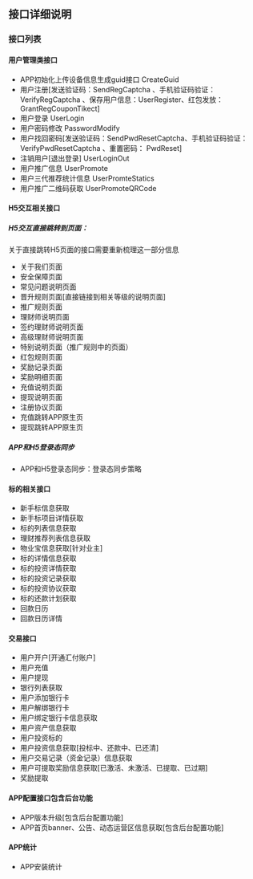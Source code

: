 ## 接口详细说明

### 接口列表

#### 用户管理类接口

* APP初始化上传设备信息生成guid接口 CreateGuid
* 用户注册[发送验证码：SendRegCaptcha 、手机验证码验证：VerifyRegCaptcha 、保存用户信息：UserRegister、红包发放： GrantRegCouponTikect]
* 用户登录 UserLogin
* 用户密码修改  PasswordModify
* 用户找回密码[发送验证码：SendPwdResetCaptcha、手机验证码验证：VerifyPwdResetCaptcha 、重置密码： PwdReset]
* 注销用户[退出登录] UserLoginOut
* 用户推广信息 UserPromote
* 用户三代推荐统计信息 UserPromteStatics
* 用户推广二维码获取 UserPromoteQRCode

#### H5交互相关接口 
    
##### H5交互直接跳转到页面：
关于直接跳转H5页面的接口需要重新梳理这一部分信息

* 关于我们页面 
* 安全保障页面
* 常见问题说明页面
* 晋升规则页面[直接链接到相关等级的说明页面]
* 推广规则页面
* 理财师说明页面
* 签约理财师说明页面
* 高级理财师说明页面
* 特别说明页面（推广规则中的页面）
* 红包规则页面
* 奖励记录页面
* 奖励明细页面
* 充值说明页面
* 提现说明页面
* 注册协议页面 
* 充值跳转APP原生页
* 提现跳转APP原生页

##### APP和H5登录态同步

* APP和H5登录态同步：登录态同步策略

#### 标的相关接口

* 新手标信息获取
* 新手标项目详情获取
* 标的列表信息获取
* 理财推荐列表信息获取
* 物业宝信息获取[针对业主]
* 标的详情信息获取
* 标的投资详情获取
* 标的投资记录获取
* 标的投资协议获取
* 标的还款计划获取
* 回款日历
* 回款日历详情

#### 交易接口

* 用户开户[开通汇付账户]
* 用户充值
* 用户提现
* 银行列表获取 
* 用户添加银行卡
* 用户解绑银行卡
* 用户绑定银行卡信息获取
* 用户资产信息获取
* 用户投资标的
* 用户投资信息获取[投标中、还款中、已还清]
* 用户交易记录（资金记录）信息获取
* 用户可提取奖励信息获取[已激活、未激活、已提取、已过期]
* 奖励提取

#### APP配置接口包含后台功能

* APP版本升级[包含后台配置功能]
* APP首页banner、公告、动态运营区信息获取[包含后台配置功能]

#### APP统计
* APP安装统计



